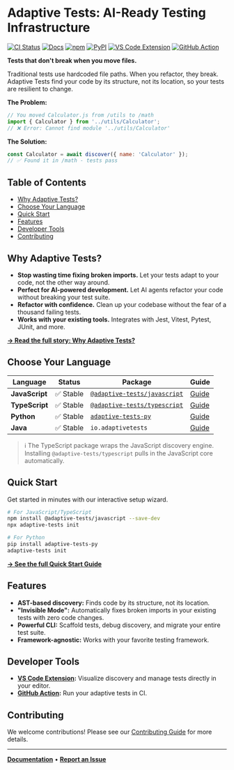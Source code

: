 # Adaptive Tests: AI-Ready Testing Infrastructure

[![CI Status](https://github.com/anon57396/adaptive-tests/actions/workflows/ci-javascript.yml/badge.svg)](https://github.com/anon57396/adaptive-tests/actions/workflows/ci-javascript.yml)
[![Docs](https://img.shields.io/badge/docs-website-blue)](https://anon57396.github.io/adaptive-tests/)
[![npm](https://img.shields.io/npm/v/adaptive-tests.svg)](https://www.npmjs.com/package/adaptive-tests)
[![PyPI](https://img.shields.io/pypi/v/adaptive-tests-py.svg)](https://pypi.org/project/adaptive-tests-py/)
[![VS Code Extension](https://img.shields.io/badge/VS%20Code-Development%20Alpha-yellow)](vscode-adaptive-tests-extension_experimental/README.md)
[![GitHub Action](https://img.shields.io/badge/GitHub%20Action-Available-green?logo=github)](action.yml)

**Tests that don't break when you move files.**

Traditional tests use hardcoded file paths. When you refactor, they break. Adaptive Tests find your code by its structure, not its location, so your tests are resilient to change.

**The Problem:**

```javascript
// You moved Calculator.js from /utils to /math
import { Calculator } from '../utils/Calculator';
// ❌ Error: Cannot find module '../utils/Calculator'
```

**The Solution:**

```javascript
const Calculator = await discover({ name: 'Calculator' });
// ✅ Found it in /math - tests pass
```

## Table of Contents

- [Why Adaptive Tests?](#why-adaptive-tests)
- [Choose Your Language](#choose-your-language)
- [Quick Start](#quick-start)
- [Features](#features)
- [Developer Tools](#developer-tools)
- [Contributing](#contributing)

## Why Adaptive Tests?

- **Stop wasting time fixing broken imports.** Let your tests adapt to your code, not the other way around.
- **Perfect for AI-powered development.** Let AI agents refactor your code without breaking your test suite.
- **Refactor with confidence.** Clean up your codebase without the fear of a thousand failing tests.
- **Works with your existing tools.** Integrates with Jest, Vitest, Pytest, JUnit, and more.

**[→ Read the full story: Why Adaptive Tests?](docs/WHY_ADAPTIVE_TESTS.md)**

## Choose Your Language

| Language | Status | Package | Guide |
|---|---|---|---|
| **JavaScript** | ✅ Stable | [`@adaptive-tests/javascript`](https://www.npmjs.com/package/@adaptive-tests/javascript) | [Guide](https://github.com/anon57396/adaptive-tests/tree/main/languages/javascript/README.md) |
| **TypeScript** | ✅ Stable | [`@adaptive-tests/typescript`](https://www.npmjs.com/package/@adaptive-tests/typescript) | [Guide](https://github.com/anon57396/adaptive-tests/tree/main/languages/typescript/README.md) |
| **Python** | ✅ Stable | [`adaptive-tests-py`](https://pypi.org/project/adaptive-tests-py/) | [Guide](https://github.com/anon57396/adaptive-tests/tree/main/languages/python/README.md) |
| **Java** | ✅ Stable | `io.adaptivetests` | [Guide](https://github.com/anon57396/adaptive-tests/tree/main/languages/java/README.md) |

> ℹ️  The TypeScript package wraps the JavaScript discovery engine. Installing `@adaptive-tests/typescript` pulls in the JavaScript core automatically.

## Quick Start

Get started in minutes with our interactive setup wizard.

```bash
# For JavaScript/TypeScript
npm install @adaptive-tests/javascript --save-dev
npx adaptive-tests init

# For Python
pip install adaptive-tests-py
adaptive-tests init
```

**[→ See the full Quick Start Guide](QUICKSTART.md)**

## Features

- **AST-based discovery:** Finds code by its structure, not its location.
- **"Invisible Mode":** Automatically fixes broken imports in your existing tests with zero code changes.
- **Powerful CLI:** Scaffold tests, debug discovery, and migrate your entire test suite.
- **Framework-agnostic:** Works with your favorite testing framework.

## Developer Tools

- **[VS Code Extension](./vscode-adaptive-tests-extension_experimental/README.md):** Visualize discovery and manage tests directly in your editor.
- **[GitHub Action](./action.yml):** Run your adaptive tests in CI.

## Contributing

We welcome contributions! Please see our [Contributing Guide](CONTRIBUTING.md) for more details.

---

**[Documentation](https://anon57396.github.io/adaptive-tests/)** • **[Report an Issue](https://github.com/anon57396/adaptive-tests/issues)**